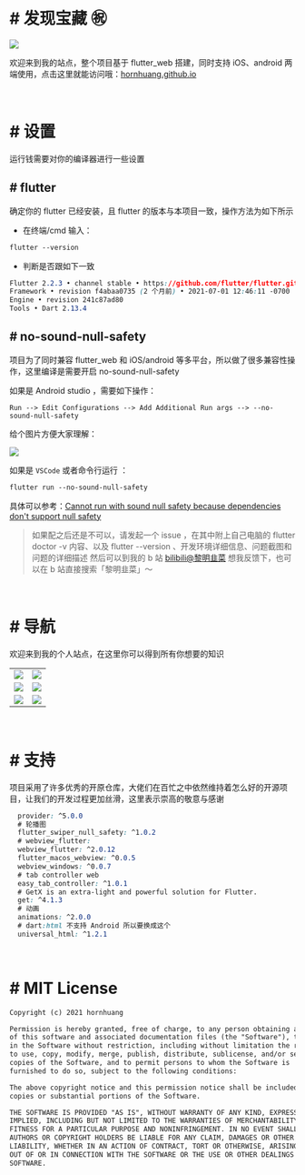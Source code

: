 # # 发现宝藏 ㊗️

![](https://github.com/hornhuang/PictureRepository/blob/master/hornhuang_github_io/hornhuang_github_io_bac.png)

欢迎来到我的站点，整个项目基于 flutter_web 搭建，同时支持 iOS、android 两端使用，点击这里就能访问哦：[hornhuang.github.io](https://hornhuang.github.io/#/?pg=index&)

</br>
  
# # 设置

运行钱需要对你的编译器进行一些设置

## # flutter

确定你的 flutter 已经安装，且 flutter 的版本与本项目一致，操作方法为如下所示

- 在终端/cmd 输入：

```css
flutter --version
```

- 判断是否跟如下一致

```css
Flutter 2.2.3 • channel stable • https://github.com/flutter/flutter.git
Framework • revision f4abaa0735 (2 个月前) • 2021-07-01 12:46:11 -0700
Engine • revision 241c87ad80
Tools • Dart 2.13.4
```

## # no-sound-null-safety

项目为了同时兼容 flutter_web 和 iOS/android 等多平台，所以做了很多兼容性操作，这里编译是需要开启 no-sound-null-safety

如果是 Android studio ，需要如下操作：

`Run --> Edit Configurations --> Add Additional Run args --> --no-sound-null-safety`

给个图片方便大家理解：

![](https://img-blog.csdnimg.cn/a6ec135e51ae41a5bd9979d0c5ba2376.png)

如果是 `VSCode` 或者命令行运行 ：

```css
flutter run --no-sound-null-safety
```

具体可以参考：[Cannot run with sound null safety because dependencies don't support null safety](https://stackoverflow.com/questions/64917744/cannot-run-with-sound-null-safety-because-dependencies-dont-support-null-safety)

> 如果配之后还是不可以，请发起一个 issue ，在其中附上自己电脑的 flutter doctor -v 内容、以及 flutter --version 、开发环境详细信息、问题截图和问题的详细描述
> 然后可以到我的 b 站 [bilibili@黎明韭菜](https://space.bilibili.com/262075972) 想我反馈下，也可以在 b 站直接搜索「黎明韭菜」～

</br>

# # 导航

欢迎来到我的个人站点，在这里你可以得到所有你想要的知识

<table>
  <tr>
    <td><img src="https://github.com/hornhuang/PictureRepository/blob/master/hornhuang_github_io/hornhuang_github_io_bac_0.gif"></td>
    <td><img src="https://github.com/hornhuang/PictureRepository/blob/master/hornhuang_github_io/hornhuang_github_io_bac_1.gif"></td>
  </tr>
  <tr>
    <td><img src="https://github.com/hornhuang/PictureRepository/blob/master/hornhuang_github_io/hornhuang_github_io_bac_2.gif"></td>
    <td><img src="https://github.com/hornhuang/PictureRepository/blob/master/hornhuang_github_io/hornhuang_github_io_bac_3.gif"></td>
  </tr>
  <tr>
    <td><img src="https://github.com/hornhuang/PictureRepository/blob/master/hornhuang_github_io/hornhuang_github_io_bac_4.gif"></td>
    <td><img src="https://github.com/hornhuang/PictureRepository/blob/master/hornhuang_github_io/hornhuang_github_io_bac_5.gif"></td
  </tr>
</table>

</br>

# # 支持
  
项目采用了许多优秀的开原仓库，大佬们在百忙之中依然维持着怎么好的开源项目，让我们的开发过程更加丝滑，这里表示崇高的敬意与感谢
  
```css
  provider: ^5.0.0
  # 轮播图
  flutter_swiper_null_safety: ^1.0.2
  # webview_flutter:
  webview_flutter: ^2.0.12
  flutter_macos_webview: ^0.0.5
  webview_windows: ^0.0.7
  # tab controller web
  easy_tab_controller: ^1.0.1
  # GetX is an extra-light and powerful solution for Flutter.
  get: ^4.1.3
  # 动画
  animations: ^2.0.0
  # dart:html 不支持 Android 所以要换成这个
  universal_html: ^1.2.1
```

</br>
  
# # MIT License

```html
Copyright (c) 2021 hornhuang

Permission is hereby granted, free of charge, to any person obtaining a copy
of this software and associated documentation files (the "Software"), to deal
in the Software without restriction, including without limitation the rights
to use, copy, modify, merge, publish, distribute, sublicense, and/or sell
copies of the Software, and to permit persons to whom the Software is
furnished to do so, subject to the following conditions:

The above copyright notice and this permission notice shall be included in all
copies or substantial portions of the Software.

THE SOFTWARE IS PROVIDED "AS IS", WITHOUT WARRANTY OF ANY KIND, EXPRESS OR
IMPLIED, INCLUDING BUT NOT LIMITED TO THE WARRANTIES OF MERCHANTABILITY,
FITNESS FOR A PARTICULAR PURPOSE AND NONINFRINGEMENT. IN NO EVENT SHALL THE
AUTHORS OR COPYRIGHT HOLDERS BE LIABLE FOR ANY CLAIM, DAMAGES OR OTHER
LIABILITY, WHETHER IN AN ACTION OF CONTRACT, TORT OR OTHERWISE, ARISING FROM,
OUT OF OR IN CONNECTION WITH THE SOFTWARE OR THE USE OR OTHER DEALINGS IN THE
SOFTWARE.
```
